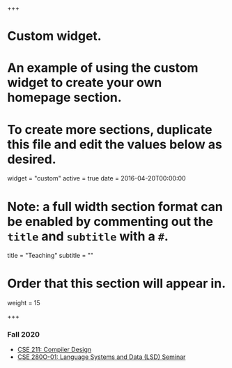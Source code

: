 +++
# Custom widget.
# An example of using the custom widget to create your own homepage section.
# To create more sections, duplicate this file and edit the values below as desired.
widget = "custom"
active = true
date = 2016-04-20T00:00:00

# Note: a full width section format can be enabled by commenting out the `title` and `subtitle` with a `#`.
title = "Teaching"
subtitle = ""

# Order that this section will appear in.
weight = 15

+++

### Fall 2020

- [CSE 211: Compiler Design](https://users.soe.ucsc.edu/~tsorensen/classes/cse211fall20)
- [CSE 280O-01: Language Systems and Data (LSD) Seminar](https://lsd-ucsc.github.io/lsd-seminar/2020fa/)

